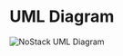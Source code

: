 # UML Diagram
![NoStack UML Diagram](https://drive.google.com/file/d/1PIwGsYTr8P2-Pk_yWUjMGZyJNucHGE61/view?usp=sharing)
